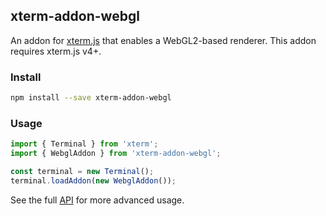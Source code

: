 ## xterm-addon-webgl

An addon for [xterm.js](https://github.com/xtermjs/xterm.js) that enables a WebGL2-based renderer. This addon requires xterm.js v4+.

### Install

```bash
npm install --save xterm-addon-webgl
```

### Usage

```ts
import { Terminal } from 'xterm';
import { WebglAddon } from 'xterm-addon-webgl';

const terminal = new Terminal();
terminal.loadAddon(new WebglAddon());
```

See the full [API](https://github.com/xtermjs/xterm.js/blob/master/addons/xterm-addon-webgl/typings/xterm-addon-webgl.d.ts) for more advanced usage.
